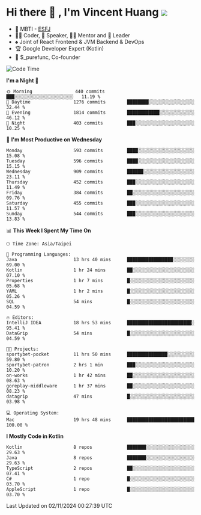# Hi there 👋 , I'm Vincent Huang ![](https://komarev.com/ghpvc/?username=Jian-Min-Huang)
- 👀 MBTI - [ESFJ](https://www.16personalities.com/esfj-personality)
- 👨‍💻 Coder, 🎤 Speaker, 👨‍🏫 Mentor and 🚀 Leader
- ♠️ Joint of React Frontend & JVM Backend & DevOps
- 🏆 Google Developer Expert (Kotlin)
- 💼 $_purefunc, Co-founder

<!--START_SECTION:waka-->
![Code Time](http://img.shields.io/badge/Code%20Time-4%2C694%20hrs%2039%20mins-blue)

**I'm a Night 🦉** 

```text
🌞 Morning                440 commits         ███░░░░░░░░░░░░░░░░░░░░░░   11.19 % 
🌆 Daytime                1276 commits        ████████░░░░░░░░░░░░░░░░░   32.44 % 
🌃 Evening                1814 commits        ████████████░░░░░░░░░░░░░   46.12 % 
🌙 Night                  403 commits         ███░░░░░░░░░░░░░░░░░░░░░░   10.25 % 
```
📅 **I'm Most Productive on Wednesday** 

```text
Monday                   593 commits         ████░░░░░░░░░░░░░░░░░░░░░   15.08 % 
Tuesday                  596 commits         ████░░░░░░░░░░░░░░░░░░░░░   15.15 % 
Wednesday                909 commits         ██████░░░░░░░░░░░░░░░░░░░   23.11 % 
Thursday                 452 commits         ███░░░░░░░░░░░░░░░░░░░░░░   11.49 % 
Friday                   384 commits         ██░░░░░░░░░░░░░░░░░░░░░░░   09.76 % 
Saturday                 455 commits         ███░░░░░░░░░░░░░░░░░░░░░░   11.57 % 
Sunday                   544 commits         ███░░░░░░░░░░░░░░░░░░░░░░   13.83 % 
```


📊 **This Week I Spent My Time On** 

```text
🕑︎ Time Zone: Asia/Taipei

💬 Programming Languages: 
Java                     13 hrs 40 mins      █████████████████░░░░░░░░   69.00 % 
Kotlin                   1 hr 24 mins        ██░░░░░░░░░░░░░░░░░░░░░░░   07.10 % 
Properties               1 hr 7 mins         █░░░░░░░░░░░░░░░░░░░░░░░░   05.68 % 
YAML                     1 hr 2 mins         █░░░░░░░░░░░░░░░░░░░░░░░░   05.26 % 
SQL                      54 mins             █░░░░░░░░░░░░░░░░░░░░░░░░   04.59 % 

🔥 Editors: 
IntelliJ IDEA            18 hrs 53 mins      ████████████████████████░   95.41 % 
DataGrip                 54 mins             █░░░░░░░░░░░░░░░░░░░░░░░░   04.59 % 

🐱‍💻 Projects: 
sportybet-pocket         11 hrs 50 mins      ███████████████░░░░░░░░░░   59.80 % 
sportybet-patron         2 hrs 1 min         ███░░░░░░░░░░░░░░░░░░░░░░   10.20 % 
on-works                 1 hr 42 mins        ██░░░░░░░░░░░░░░░░░░░░░░░   08.63 % 
goreplay-middleware      1 hr 37 mins        ██░░░░░░░░░░░░░░░░░░░░░░░   08.23 % 
datagrip                 47 mins             █░░░░░░░░░░░░░░░░░░░░░░░░   03.98 % 

💻 Operating System: 
Mac                      19 hrs 48 mins      █████████████████████████   100.00 % 
```

**I Mostly Code in Kotlin** 

```text
Kotlin                   8 repos             ███████░░░░░░░░░░░░░░░░░░   29.63 % 
Java                     8 repos             ███████░░░░░░░░░░░░░░░░░░   29.63 % 
TypeScript               2 repos             ██░░░░░░░░░░░░░░░░░░░░░░░   07.41 % 
C#                       1 repo              █░░░░░░░░░░░░░░░░░░░░░░░░   03.70 % 
AppleScript              1 repo              █░░░░░░░░░░░░░░░░░░░░░░░░   03.70 % 
```




 Last Updated on 02/11/2024 00:27:39 UTC
<!--END_SECTION:waka-->
